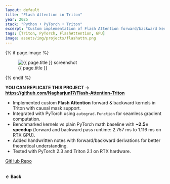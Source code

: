```yaml
---
layout: default
title: "Flash Attention in Triton"
year: 2025
stack: "Python • PyTorch • Triton"
excerpt: "Custom implementation of Flash Attention forward/backward kernels with benchmarking."
tags: [Triton, PyTorch, FlashAttention, GPU]
image: assets/img/projects/flashattn.png
---
```


{% if page.image %}
<figure>
  <img src="{{ page.image | relative_url }}" alt="{{ page.title }} screenshot" loading="lazy">
  <figcaption>{{ page.title }}</figcaption>
</figure>
{% endif %}

**YOU CAN REPLICATE THIS PROJECT -> https://github.com/Nagharjun17/Flash-Attention-Triton**

* Implemented custom **Flash Attention** forward & backward kernels in Triton with causal mask support.
* Integrated with PyTorch using `autograd.Function` for seamless gradient computation.
* Benchmarked kernels vs plain PyTorch math baseline with **~2.5× speedup** (forward and backward pass runtime: 2.757 ms to 1.116 ms on RTX GPU).
* Added handwritten notes with forward/backward derivations for better theoretical understanding.
* Tested with PyTorch 2.3 and Triton 2.1 on RTX hardware.

[GitHub Repo](https://github.com/Nagharjun17/Flash-Attention-Triton)

<div style="margin-top: 2rem;">
  <a href="/learning" style="text-decoration: none; font-weight: bold;">← Back</a>
</div>
